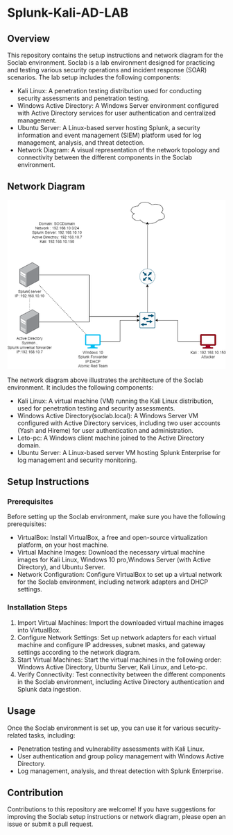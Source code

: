 # Splunk-Kali-AD-LAB

## Overview

This repository contains the setup instructions and network diagram for the Soclab environment. Soclab is a lab environment designed for practicing and testing various security operations and incident response (SOAR) scenarios. The lab setup includes the following components:

- Kali Linux: A penetration testing distribution used for conducting security assessments and penetration testing.
- Windows Active Directory: A Windows Server environment configured with Active Directory services for user authentication and centralized management.
- Ubuntu Server: A Linux-based server hosting Splunk, a security information and event management (SIEM) platform used for log management, analysis, and threat detection.
- Network Diagram: A visual representation of the network topology and connectivity between the different components in the Soclab environment.

## Network Diagram

![Soclab Network Diagram](socadlab.drawio.png)

The network diagram above illustrates the architecture of the Soclab environment. It includes the following components:

- Kali Linux: A virtual machine (VM) running the Kali Linux distribution, used for penetration testing and security assessments.
- Windows Active Directory(soclab.local): A Windows Server VM configured with Active Directory services, including two user accounts (Yash and Hireme) for user authentication and administration.
- Leto-pc: A Windows client machine joined to the Active Directory domain.
- Ubuntu Server: A Linux-based server VM hosting Splunk Enterprise for log management and security monitoring.

## Setup Instructions

### Prerequisites

Before setting up the Soclab environment, make sure you have the following prerequisites:

- VirtualBox: Install VirtualBox, a free and open-source virtualization platform, on your host machine.
- Virtual Machine Images: Download the necessary virtual machine images for Kali Linux, Windows 10 pro,Windows Server (with Active Directory), and Ubuntu Server.
- Network Configuration: Configure VirtualBox to set up a virtual network for the Soclab environment, including network adapters and DHCP settings.

### Installation Steps

1. Import Virtual Machines: Import the downloaded virtual machine images into VirtualBox.
2. Configure Network Settings: Set up network adapters for each virtual machine and configure IP addresses, subnet masks, and gateway settings according to the network diagram.
3. Start Virtual Machines: Start the virtual machines in the following order: Windows Active Directory, Ubuntu Server, Kali Linux, and Leto-pc.
4. Verify Connectivity: Test connectivity between the different components in the Soclab environment, including Active Directory authentication and Splunk data ingestion.

## Usage

Once the Soclab environment is set up, you can use it for various security-related tasks, including:

- Penetration testing and vulnerability assessments with Kali Linux.
- User authentication and group policy management with Windows Active Directory.
- Log management, analysis, and threat detection with Splunk Enterprise.

## Contribution

Contributions to this repository are welcome! If you have suggestions for improving the Soclab setup instructions or network diagram, please open an issue or submit a pull request.

